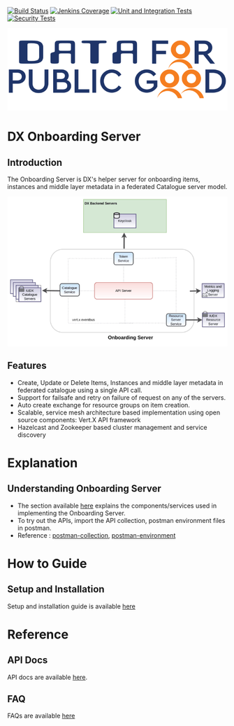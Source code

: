 
[![Build Status](https://img.shields.io/jenkins/build?jobUrl=https%3A%2F%2Fjenkins.iudx.io%2Fjob%2Fiudx%2520onboarding%2520%28master%29%2520pipeline)](https://jenkins.iudx.io/job/iudx%20onboarding%20%28master%29%20pipeline/lastBuild/)
[![Jenkins Coverage](https://img.shields.io/jenkins/coverage/jacoco?jobUrl=https%3A%2F%2Fjenkins.iudx.io%2Fjob%2Fiudx%2520onboarding%2520%28master%29%2520pipeline)](https://jenkins.iudx.io/job/iudx%20onboarding%20%28master%29%20pipeline/lastBuild/jacoco/)
[![Unit and Integration Tests](https://img.shields.io/jenkins/tests?jobUrl=https%3A%2F%2Fjenkins.iudx.io%2Fjob%2Fiudx%2520onboarding%2520%28master%29%2520pipeline&label=unit%20and%20integration%20tests)](https://jenkins.iudx.io/job/iudx%20onboarding%20%28master%29%20pipeline/lastBuild/testReport/)
[![Security Tests](https://img.shields.io/jenkins/build?jobUrl=https%3A%2F%2Fjenkins.iudx.io%2Fjob%2Fiudx%2520onboarding%2520%28master%29%2520pipeline&label=security%20tests)](https://jenkins.iudx.io/job/iudx%20onboarding%20%28master%29%20pipeline/lastBuild/zap/)

![CDPG](./docs/cdpg.png)
# DX Onboarding Server
## Introduction
The Onboarding Server is DX's helper server for onboarding items, instances and middle layer 
metadata in a federated Catalogue server model.


<p align="center">
<img src="./docs/onboarding-overview.png">
</p>

## Features
- Create, Update or Delete Items, Instances and middle layer metadata in federated catalogue using a single API call.
- Support for failsafe and retry on failure of request on any of the servers.
- Auto create exchange for resource groups on item creation.
- Scalable, service mesh architecture based implementation using open source components: Vert.X API framework
- Hazelcast and Zookeeper based cluster management and service discovery

# Explanation
## Understanding Onboarding Server
- The section available [here](./docs/Solution_Architecture.md) explains the components/services 
  used in implementing the Onboarding Server.
- To try out the APIs, import the API collection, postman environment files in postman.
- Reference : [postman-collection](src/main/resources/), [postman-environment](src/main/resources/)


# How to Guide
## Setup and Installation
Setup and installation guide is available [here](./docs/SETUP-and-installation.md)

# Reference
## API Docs 
API docs are available [here](https://cos.iudx.org.in/onboarding/apis).

## FAQ
FAQs are available [here](./docs/FAQ.md)
